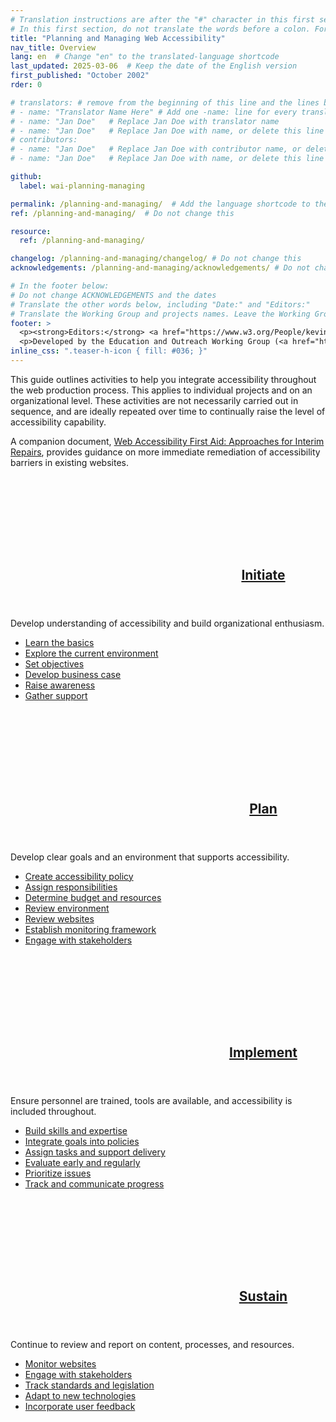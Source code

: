 ```yaml
---
# Translation instructions are after the "#" character in this first section. They are comments that do not show up in the web page. You do not need to translate the instructions after "#".
# In this first section, do not translate the words before a colon. For example, do not translate "title:". Do translate the text after "title:".
title: "Planning and Managing Web Accessibility"
nav_title: Overview
lang: en  # Change "en" to the translated-language shortcode
last_updated: 2025-03-06  # Keep the date of the English version
first_published: "October 2002"
rder: 0

# translators: # remove from the beginning of this line and the lines below: "# " (the hash sign and the space)
# - name: "Translator Name Here" # Add one -name: line for every translator
# - name: "Jan Doe"   # Replace Jan Doe with translator name
# - name: "Jan Doe"   # Replace Jan Doe with name, or delete this line if not multiple translators
# contributors:
# - name: "Jan Doe"   # Replace Jan Doe with contributor name, or delete this line if none
# - name: "Jan Doe"   # Replace Jan Doe with name, or delete this line if not multiple contributors

github:
  label: wai-planning-managing

permalink: /planning-and-managing/  # Add the language shortcode to the end, with no slash at end, for example: /link/to/page/fr
ref: /planning-and-managing/  # Do not change this

resource:
  ref: /planning-and-managing/

changelog: /planning-and-managing/changelog/ # Do not change this
acknowledgements: /planning-and-managing/acknowledgements/ # Do not change this

# In the footer below:
# Do not change ACKNOWLEDGEMENTS and the dates
# Translate the other words below, including "Date:" and "Editors:"
# Translate the Working Group and projects names. Leave the Working Group and projects acronyms in English.
footer: >
  <p><strong>Editors:</strong> <a href="https://www.w3.org/People/kevin">Kevin White</a>, <a href="https://www.w3.org/People/shadi">Shadi Abou-Zahra</a>, and <a href="https://www.w3.org/People/Shawn">Shawn Lawton Henry</a>. ACKNOWLEDGEMENTS includes information on previous versions and editors.</p>
  <p>Developed by the Education and Outreach Working Group (<a href="https://www.w3.org/WAI/EO/">EOWG</a>). Updated with support from the <a href="https://www.w3.org/WAI/DEV/">WAI-DEV Project</a> and the <a href="https://www.w3.org/WAI/ACT/">WAI-ACT Project</a>, co-funded by the European Commission <abbr title="Information Society Technologies">IST</abbr> Programme.</p>
inline_css: ".teaser-h-icon { fill: #036; }"
---
```


This guide outlines activities to help you integrate accessibility throughout the web production process. This applies to individual
projects and on an organizational level. These activities are not necessarily carried out in sequence, and are ideally repeated over time to continually raise the level of accessibility capability.

A companion document, [Web Accessibility First Aid: Approaches for Interim Repairs](/planning/interim-repairs/), provides guidance on more immediate remediation of accessibility barriers in existing websites.

<div class="grid-4q nogap teaser" style="padding:0">
  <div class="q1-start q2-end area-teaser">
    <header class="teaser-h">
      <h2 class="title">
        <svg class="teaser-h-icon full">
        <use xlink:href="{{ "/content-images/planning-managing/icons.svg" | relative_url }}#initiate"></use></svg>
        <a href="{{ "/planning-and-managing/initiate/" | relative_url }}">Initiate</a>
      </h2>
    </header>
    <p>Develop understanding of accessibility and build organizational
    enthusiasm.</p>
    <ul>
      <li><a href="{{ "/planning-and-managing/initiate/" | relative_url }}#learn-the-basics">Learn the basics</a></li>
      <li><a href="{{ "/planning-and-managing/initiate/" | relative_url }}#explore-the-current-environment">Explore the current environment</a></li>
      <li><a href="{{ "/planning-and-managing/initiate/" | relative_url }}#set-objectives">Set objectives</a></li>
      <li><a href="{{ "/planning-and-managing/initiate/" | relative_url }}#develop-business-case">Develop business case</a></li>
      <li><a href="{{ "/planning-and-managing/initiate/" | relative_url }}#raise-awareness">Raise awareness</a></li>
      <li><a href="{{ "/planning-and-managing/initiate/" | relative_url }}#gather-support">Gather support</a></li>
    </ul>
  </div>
  <div class="q3-start q4-end area-teaser">
    <header class="teaser-h">
      <h2 class="title">
        <svg class="teaser-h-icon full">
        <use xlink:href="{{ "/content-images/planning-managing/icons.svg" | relative_url }}#plan"></use></svg>
        <a href="{{ "/planning-and-managing/plan/" | relative_url }}">Plan</a>
      </h2>
    </header>
    <p>Develop clear goals and an environment that supports accessibility.</p>
    <ul>
      <li><a href="{{ "/planning-and-managing/plan/" | relative_url }}#create-accessibility-policy">Create accessibility policy</a></li>
      <li><a href="{{ "/planning-and-managing/plan/" | relative_url }}#assign-responsibilities">Assign responsibilities</a></li>
      <li><a href="{{ "/planning-and-managing/plan/" | relative_url }}#determine-budget-and-resources">Determine budget and resources</a></li>
      <li><a href="{{ "/planning-and-managing/plan/" | relative_url }}#review-environment">Review environment</a></li>
      <li><a href="{{ "/planning-and-managing/plan/" | relative_url }}#review-websites">Review websites</a></li>
      <li><a href="{{ "/planning-and-managing/plan/" | relative_url }}#establish-monitoring-framework">Establish monitoring framework</a></li>
      <li><a href="{{ "/planning-and-managing/plan/" | relative_url }}#engage-with-stakeholders">Engage with stakeholders</a></li>
    </ul>
  </div>
</div>

<div class="grid-4q nogap teaser" style="padding:0">
  <div class="q1-start q2-end area-teaser">
    <header class="teaser-h">
      <h2 class="title">
        <svg class="teaser-h-icon full">
        <use xlink:href="{{ "/content-images/planning-managing/icons.svg" | relative_url }}#implement"></use></svg>
        <a href="{{ "/planning-and-managing/implement/" | relative_url }}">Implement</a>
      </h2>
    </header>
    <p>Ensure personnel are trained, tools are available, and accessibility
    is included throughout.</p>
    <ul>
      <li><a href="{{ "/planning-and-managing/implement/" | relative_url }}#build-skills-and-expertise">Build skills and expertise</a></li>
      <li><a href="{{ "/planning-and-managing/implement/" | relative_url }}#integrate-goals-into-policies">Integrate goals into policies</a></li>
      <li><a href="{{ "/planning-and-managing/implement/" | relative_url }}#assign-tasks-and-support-delivery">Assign tasks and support delivery</a></li>
      <li><a href="{{ "/planning-and-managing/implement/" | relative_url }}#evaluate-early-and-regularly">Evaluate early and regularly</a></li>
      <li><a href="{{ "/planning-and-managing/implement/" | relative_url }}#prioritize-issues">Prioritize issues</a></li>
      <li><a href="{{ "/planning-and-managing/implement/" | relative_url }}#track-and-communicate-progress">Track and communicate progress</a></li>
    </ul>
  </div>
  <div class="q3-start q4-end area-teaser">
    <header class="teaser-h">
      <h2 class="title">
        <svg class="teaser-h-icon full">
        <use xlink:href="{{ "/content-images/planning-managing/icons.svg" | relative_url }}#sustain"></use></svg>
        <a href="{{ "/planning-and-managing/sustain/" | relative_url }}">Sustain</a>
      </h2>
    </header>
    <p>Continue to review and report on content, processes, and resources.</p>
    <ul>
      <li><a href="{{ "/planning-and-managing/sustain/" | relative_url }}#monitor-websites">Monitor websites</a></li>
      <li><a href="{{ "/planning-and-managing/sustain/" | relative_url }}#engage-with-stakeholders">Engage with stakeholders</a></li>
      <li><a href="{{ "/planning-and-managing/sustain/" | relative_url }}#track-standards-and-legislation">Track standards and legislation</a></li>
      <li><a href="{{ "/planning-and-managing/sustain/" | relative_url }}#adapt-to-new-technologies">Adapt to new technologies</a></li>
      <li><a href="{{ "/planning-and-managing/sustain/" | relative_url }}#incorporate-user-feedback">Incorporate user feedback</a></li>
    </ul>
  </div>
</div>
